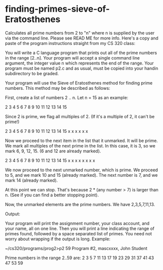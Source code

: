 # finding-primes-sieve-of-Eratosthenes
Calculates all prime numbers from 2 to "n" where n is supplied by the user via the command line. Please see READ ME for more info.
Here's a copy and paste of the program instructions straight from my CS 320 class:



You will write a C language program that prints out all of the prime numbers in the range [2..n].  Your program will accept a single command line argument, the integer value n which represents the end of the range.   Your program must be named p2.c  and as usual, must be copied into your handin subdirectory to be graded.

Your program will use the Sieve of Eratosthenes method for finding prime numbers.  This method may be described as follows:

First, create a list of numbers 2 .. n.  Let n = 15 as an example:

2 3 4 5 6 7 8 9 10 11 12 13 14 15

Since 2 is prime, we  flag all multiples of 2. (If it's a multiple of 2, it can't be prime!)

2 3 4 5 6 7 8 9 10 11 12 13 14 15 
    x   x   x    x     x     x

Now we proceed to the next item in the list that it unmarked.  It will be prime.  We mark all multiples of the next prime in the list.  In this case, it is 3, so we mark 6, 9, 12, 15.  (6 and 12 are already marked).

2 3 4 5 6 7 8 9 10 11 12 13 14 15 
    x   x   x x  x     x     x  x

We now proceed to the next unmarked number, which is prime.  We proceed to 5, and we mark 10 and 15 (already marked). 
The next number is 7, and we mark 14 (already marked).

At this point we can stop.  That's because 2 * (any number > 7) is larger than n.   (See if you can find a better stopping point).

Now, the unmarked elements are the prime numbers.  We have 2,3,5,7,11,13.

Output:

Your program will print the assignment number, your class account, and your name, all on one line.  Then you will print a line indicating the range of primes found, followed by a space separated list of primes.  You need not worry about wrapping if the output is long.  Example:

~/cs320/programs/prog2>p2 59 
Program #2, mascxxxx, John Student

Prime numbers in the range 2..59 are: 
2 3 5 7 11 13 17 19 23 29 31 37 41 43 47 53 59


